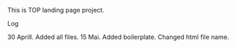 This is TOP landing page project.


Log 

30 Aprill. Added all files.
15 Mai. Added boilerplate. Changed html file name.